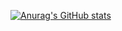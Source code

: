 [![Anurag's GitHub stats](https://github-readme-stats.vercel.app/api?UnknownPug=anuraghazra)](https://github.com/anuraghazra/github-readme-stats)

